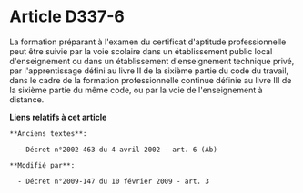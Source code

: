 # Article D337-6

La formation préparant à l'examen du certificat d'aptitude professionnelle peut être suivie par la voie scolaire dans un
établissement public local d'enseignement ou dans un établissement d'enseignement technique privé, par l'apprentissage défini
au livre II de la sixième partie du code du travail, dans le cadre de la formation professionnelle continue définie au livre
III de la sixième partie du même code, ou par la voie de l'enseignement à distance.

**Liens relatifs à cet article**

	**Anciens textes**:

	  - Décret n°2002-463 du 4 avril 2002 - art. 6 (Ab)

	**Modifié par**:

	  - Décret n°2009-147 du 10 février 2009 - art. 3
